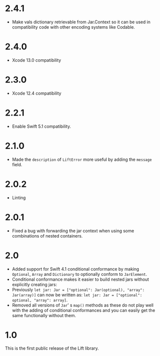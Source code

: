 # 2.4.1
- Make vals dictionary retrievable from Jar.Context so it can be used in compatibility code with other encoding systems like Codable. 

# 2.4.0

- Xcode 13.0 compatibility

# 2.3.0

- Xcode 12.4 compatibility

# 2.2.1

- Enable Swift 5.1 compatibility.

# 2.1.0

- Made the `description` of `LiftError` more useful by adding the `message` field.  


# 2.0.2

- Linting

# 2.0.1

- Fixed a bug with forwarding the jar context when using some combinations of nested containers.

# 2.0

- Added support for Swift 4.1 conditional conformance by making `Optional`, `Array` and `Dictionary` to optionally conform to `JarElement`. 
- Conditional conformance makes it easier to build nested jars without explicitly creating jars:
- Previously `let jar: Jar = ["optional": Jar(optional), "array": Jar(array)]` can now be written as: `let jar: Jar = ["optional": optional, "array": array]`.
- Removed all versions of `Jar`' s  `map()` methods as these do not play well with the adding of conditional conformances and you can easily get the same functionally without them.

# 1.0

This is the first public release of the Lift library.
